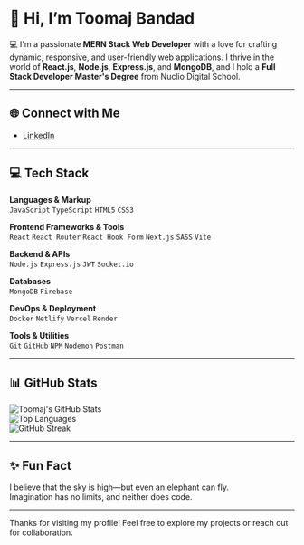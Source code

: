 # 👋 Hi, I’m Toomaj Bandad

💻 I'm a passionate **MERN Stack Web Developer** with a love for crafting dynamic, responsive, and user-friendly web applications. I thrive in the world of **React.js**, **Node.js**, **Express.js**, and **MongoDB**, and I hold a **Full Stack Developer Master's Degree** from Nuclio Digital School.

---

## 🌐 Connect with Me
- [LinkedIn](https://www.linkedin.com/in/toomaj-bandad/)

---

## 💻 Tech Stack

**Languages & Markup**  
`JavaScript` `TypeScript` `HTML5` `CSS3`

**Frontend Frameworks & Tools**  
`React` `React Router` `React Hook Form` `Next.js` `SASS` `Vite`

**Backend & APIs**  
`Node.js` `Express.js` `JWT` `Socket.io`

**Databases**  
`MongoDB` `Firebase`

**DevOps & Deployment**  
`Docker` `Netlify` `Vercel` `Render`

**Tools & Utilities**  
`Git` `GitHub` `NPM` `Nodemon` `Postman`

---

## 📊 GitHub Stats

![Toomaj's GitHub Stats](https://github-readme-stats.vercel.app/api?username=toomaj&show_icons=true&theme=radical)  
![Top Languages](https://github-readme-stats.vercel.app/api/top-langs/?username=toomaj&layout=compact&theme=radical)  
![GitHub Streak](https://github-readme-streak-stats.herokuapp.com/?user=toomaj&theme=radical)

---

## ✨ Fun Fact
I believe that the sky is high—but even an elephant can fly.  
Imagination has no limits, and neither does code.

---

Thanks for visiting my profile! Feel free to explore my projects or reach out for collaboration.
